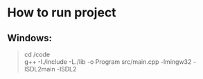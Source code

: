 # How to run project
## Windows:
> cd /code  
>  g++ -I./include -L./lib -o Program src/main.cpp -lmingw32 -lSDL2main -lSDL2